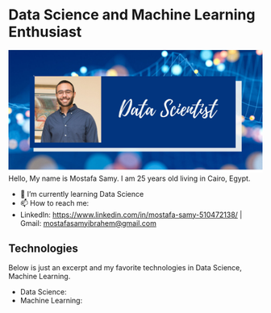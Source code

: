 # Data Science and Machine Learning Enthusiast
<!--
**mostafasamii/mostafasamii** is a ✨ _special_ ✨ repository because its `README.md` (this file) appears on your GitHub profile.
Here are some ideas to get you started:

- 🔭 I’m currently working on ...
- 🌱 I’m currently learning ...
- 👯 I’m looking to collaborate on ...
- 🤔 I’m looking for help with ...
- 💬 Ask me about ...
- 📫 How to reach me: ...
- 😄 Pronouns: ...
- ⚡ Fun fact: ...
-->
![Image of Interface](https://github.com/mostafasamii/mostafasamii/blob/main/1.png)
Hello, My name is Mostafa Samy. I am 25 years old living in Cairo, Egypt.
- 🌱 I’m currently learning Data Science
- 📫 How to reach me: 
- LinkedIn: https://www.linkedin.com/in/mostafa-samy-510472138/ | Gmail: mostafasamyibrahem@gmail.com

## Technologies
Below is just an excerpt and my favorite technologies in Data Science, Machine Learning.
* Data Science:
* Machine Learning:
